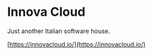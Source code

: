 # Innova Cloud

Just another Italian software house.

[https://innovacloud.io/](https://innovacloud.io/)
